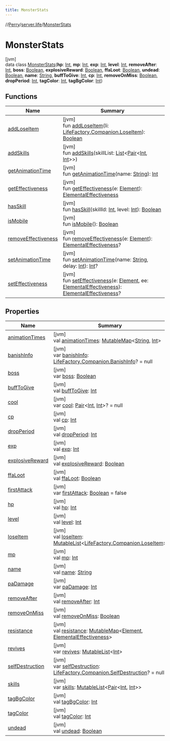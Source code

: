 ```yaml
---
title: MonsterStats
---
```

//[Perry](../../../index.html)/[server.life](../index.html)/[MonsterStats](index.html)



# MonsterStats



[jvm]\
data class [MonsterStats](index.html)(**hp**: [Int](https://kotlinlang.org/api/latest/jvm/stdlib/kotlin/-int/index.html), **mp**: [Int](https://kotlinlang.org/api/latest/jvm/stdlib/kotlin/-int/index.html), **exp**: [Int](https://kotlinlang.org/api/latest/jvm/stdlib/kotlin/-int/index.html), **level**: [Int](https://kotlinlang.org/api/latest/jvm/stdlib/kotlin/-int/index.html), **removeAfter**: [Int](https://kotlinlang.org/api/latest/jvm/stdlib/kotlin/-int/index.html), **boss**: [Boolean](https://kotlinlang.org/api/latest/jvm/stdlib/kotlin/-boolean/index.html), **explosiveReward**: [Boolean](https://kotlinlang.org/api/latest/jvm/stdlib/kotlin/-boolean/index.html), **ffaLoot**: [Boolean](https://kotlinlang.org/api/latest/jvm/stdlib/kotlin/-boolean/index.html), **undead**: [Boolean](https://kotlinlang.org/api/latest/jvm/stdlib/kotlin/-boolean/index.html), **name**: [String](https://kotlinlang.org/api/latest/jvm/stdlib/kotlin/-string/index.html), **buffToGive**: [Int](https://kotlinlang.org/api/latest/jvm/stdlib/kotlin/-int/index.html), **cp**: [Int](https://kotlinlang.org/api/latest/jvm/stdlib/kotlin/-int/index.html), **removeOnMiss**: [Boolean](https://kotlinlang.org/api/latest/jvm/stdlib/kotlin/-boolean/index.html), **dropPeriod**: [Int](https://kotlinlang.org/api/latest/jvm/stdlib/kotlin/-int/index.html), **tagColor**: [Int](https://kotlinlang.org/api/latest/jvm/stdlib/kotlin/-int/index.html), **tagBgColor**: [Int](https://kotlinlang.org/api/latest/jvm/stdlib/kotlin/-int/index.html))



## Functions


| Name | Summary |
|---|---|
| [addLoseItem](add-lose-item.html) | [jvm]<br>fun [addLoseItem](add-lose-item.html)(li: [LifeFactory.Companion.LoseItem](../-life-factory/-companion/-lose-item/index.html)): [Boolean](https://kotlinlang.org/api/latest/jvm/stdlib/kotlin/-boolean/index.html) |
| [addSkills](add-skills.html) | [jvm]<br>fun [addSkills](add-skills.html)(skillList: [List](https://kotlinlang.org/api/latest/jvm/stdlib/kotlin.collections/-list/index.html)<[Pair](https://kotlinlang.org/api/latest/jvm/stdlib/kotlin/-pair/index.html)<[Int](https://kotlinlang.org/api/latest/jvm/stdlib/kotlin/-int/index.html), [Int](https://kotlinlang.org/api/latest/jvm/stdlib/kotlin/-int/index.html)>>) |
| [getAnimationTime](get-animation-time.html) | [jvm]<br>fun [getAnimationTime](get-animation-time.html)(name: [String](https://kotlinlang.org/api/latest/jvm/stdlib/kotlin/-string/index.html)): [Int](https://kotlinlang.org/api/latest/jvm/stdlib/kotlin/-int/index.html) |
| [getEffectiveness](get-effectiveness.html) | [jvm]<br>fun [getEffectiveness](get-effectiveness.html)(e: [Element](../-element/index.html)): [ElementalEffectiveness](../-elemental-effectiveness/index.html) |
| [hasSkill](has-skill.html) | [jvm]<br>fun [hasSkill](has-skill.html)(skillId: [Int](https://kotlinlang.org/api/latest/jvm/stdlib/kotlin/-int/index.html), level: [Int](https://kotlinlang.org/api/latest/jvm/stdlib/kotlin/-int/index.html)): [Boolean](https://kotlinlang.org/api/latest/jvm/stdlib/kotlin/-boolean/index.html) |
| [isMobile](is-mobile.html) | [jvm]<br>fun [isMobile](is-mobile.html)(): [Boolean](https://kotlinlang.org/api/latest/jvm/stdlib/kotlin/-boolean/index.html) |
| [removeEffectiveness](remove-effectiveness.html) | [jvm]<br>fun [removeEffectiveness](remove-effectiveness.html)(e: [Element](../-element/index.html)): [ElementalEffectiveness](../-elemental-effectiveness/index.html)? |
| [setAnimationTime](set-animation-time.html) | [jvm]<br>fun [setAnimationTime](set-animation-time.html)(name: [String](https://kotlinlang.org/api/latest/jvm/stdlib/kotlin/-string/index.html), delay: [Int](https://kotlinlang.org/api/latest/jvm/stdlib/kotlin/-int/index.html)): [Int](https://kotlinlang.org/api/latest/jvm/stdlib/kotlin/-int/index.html)? |
| [setEffectiveness](set-effectiveness.html) | [jvm]<br>fun [setEffectiveness](set-effectiveness.html)(e: [Element](../-element/index.html), ee: [ElementalEffectiveness](../-elemental-effectiveness/index.html)): [ElementalEffectiveness](../-elemental-effectiveness/index.html)? |


## Properties


| Name | Summary |
|---|---|
| [animationTimes](animation-times.html) | [jvm]<br>val [animationTimes](animation-times.html): [MutableMap](https://kotlinlang.org/api/latest/jvm/stdlib/kotlin.collections/-mutable-map/index.html)<[String](https://kotlinlang.org/api/latest/jvm/stdlib/kotlin/-string/index.html), [Int](https://kotlinlang.org/api/latest/jvm/stdlib/kotlin/-int/index.html)> |
| [banishInfo](banish-info.html) | [jvm]<br>var [banishInfo](banish-info.html): [LifeFactory.Companion.BanishInfo](../-life-factory/-companion/-banish-info/index.html)? = null |
| [boss](boss.html) | [jvm]<br>var [boss](boss.html): [Boolean](https://kotlinlang.org/api/latest/jvm/stdlib/kotlin/-boolean/index.html) |
| [buffToGive](buff-to-give.html) | [jvm]<br>val [buffToGive](buff-to-give.html): [Int](https://kotlinlang.org/api/latest/jvm/stdlib/kotlin/-int/index.html) |
| [cool](cool.html) | [jvm]<br>var [cool](cool.html): [Pair](https://kotlinlang.org/api/latest/jvm/stdlib/kotlin/-pair/index.html)<[Int](https://kotlinlang.org/api/latest/jvm/stdlib/kotlin/-int/index.html), [Int](https://kotlinlang.org/api/latest/jvm/stdlib/kotlin/-int/index.html)>? = null |
| [cp](cp.html) | [jvm]<br>val [cp](cp.html): [Int](https://kotlinlang.org/api/latest/jvm/stdlib/kotlin/-int/index.html) |
| [dropPeriod](drop-period.html) | [jvm]<br>val [dropPeriod](drop-period.html): [Int](https://kotlinlang.org/api/latest/jvm/stdlib/kotlin/-int/index.html) |
| [exp](exp.html) | [jvm]<br>val [exp](exp.html): [Int](https://kotlinlang.org/api/latest/jvm/stdlib/kotlin/-int/index.html) |
| [explosiveReward](explosive-reward.html) | [jvm]<br>val [explosiveReward](explosive-reward.html): [Boolean](https://kotlinlang.org/api/latest/jvm/stdlib/kotlin/-boolean/index.html) |
| [ffaLoot](ffa-loot.html) | [jvm]<br>val [ffaLoot](ffa-loot.html): [Boolean](https://kotlinlang.org/api/latest/jvm/stdlib/kotlin/-boolean/index.html) |
| [firstAttack](first-attack.html) | [jvm]<br>var [firstAttack](first-attack.html): [Boolean](https://kotlinlang.org/api/latest/jvm/stdlib/kotlin/-boolean/index.html) = false |
| [hp](hp.html) | [jvm]<br>val [hp](hp.html): [Int](https://kotlinlang.org/api/latest/jvm/stdlib/kotlin/-int/index.html) |
| [level](level.html) | [jvm]<br>val [level](level.html): [Int](https://kotlinlang.org/api/latest/jvm/stdlib/kotlin/-int/index.html) |
| [loseItem](lose-item.html) | [jvm]<br>val [loseItem](lose-item.html): [MutableList](https://kotlinlang.org/api/latest/jvm/stdlib/kotlin.collections/-mutable-list/index.html)<[LifeFactory.Companion.LoseItem](../-life-factory/-companion/-lose-item/index.html)> |
| [mp](mp.html) | [jvm]<br>val [mp](mp.html): [Int](https://kotlinlang.org/api/latest/jvm/stdlib/kotlin/-int/index.html) |
| [name](name.html) | [jvm]<br>val [name](name.html): [String](https://kotlinlang.org/api/latest/jvm/stdlib/kotlin/-string/index.html) |
| [paDamage](pa-damage.html) | [jvm]<br>var [paDamage](pa-damage.html): [Int](https://kotlinlang.org/api/latest/jvm/stdlib/kotlin/-int/index.html) |
| [removeAfter](remove-after.html) | [jvm]<br>val [removeAfter](remove-after.html): [Int](https://kotlinlang.org/api/latest/jvm/stdlib/kotlin/-int/index.html) |
| [removeOnMiss](remove-on-miss.html) | [jvm]<br>val [removeOnMiss](remove-on-miss.html): [Boolean](https://kotlinlang.org/api/latest/jvm/stdlib/kotlin/-boolean/index.html) |
| [resistance](resistance.html) | [jvm]<br>val [resistance](resistance.html): [MutableMap](https://kotlinlang.org/api/latest/jvm/stdlib/kotlin.collections/-mutable-map/index.html)<[Element](../-element/index.html), [ElementalEffectiveness](../-elemental-effectiveness/index.html)> |
| [revives](revives.html) | [jvm]<br>var [revives](revives.html): [MutableList](https://kotlinlang.org/api/latest/jvm/stdlib/kotlin.collections/-mutable-list/index.html)<[Int](https://kotlinlang.org/api/latest/jvm/stdlib/kotlin/-int/index.html)> |
| [selfDestruction](self-destruction.html) | [jvm]<br>var [selfDestruction](self-destruction.html): [LifeFactory.Companion.SelfDestruction](../-life-factory/-companion/-self-destruction/index.html)? = null |
| [skills](skills.html) | [jvm]<br>var [skills](skills.html): [MutableList](https://kotlinlang.org/api/latest/jvm/stdlib/kotlin.collections/-mutable-list/index.html)<[Pair](https://kotlinlang.org/api/latest/jvm/stdlib/kotlin/-pair/index.html)<[Int](https://kotlinlang.org/api/latest/jvm/stdlib/kotlin/-int/index.html), [Int](https://kotlinlang.org/api/latest/jvm/stdlib/kotlin/-int/index.html)>> |
| [tagBgColor](tag-bg-color.html) | [jvm]<br>val [tagBgColor](tag-bg-color.html): [Int](https://kotlinlang.org/api/latest/jvm/stdlib/kotlin/-int/index.html) |
| [tagColor](tag-color.html) | [jvm]<br>val [tagColor](tag-color.html): [Int](https://kotlinlang.org/api/latest/jvm/stdlib/kotlin/-int/index.html) |
| [undead](undead.html) | [jvm]<br>val [undead](undead.html): [Boolean](https://kotlinlang.org/api/latest/jvm/stdlib/kotlin/-boolean/index.html) |

